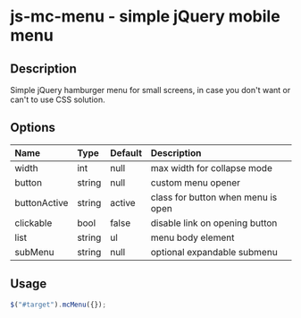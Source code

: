 # js-mc-menu - simple jQuery mobile menu

## Description

Simple jQuery hamburger menu for small screens,
in case you don't want or can't to use CSS solution.

## Options

Name        | Type       | Default    | Description
:---------- | :--------- | :--------- | :-----------
width       | int        | null       | max width for collapse mode
button      | string     | null       | custom menu opener
buttonActive| string     | active     | class for button when menu is open
clickable   | bool       | false      | disable link on opening button
list        | string     | ul         | menu body element
subMenu     | string     | null       | optional expandable submenu

## Usage

```javascript
$("#target").mcMenu({});
```